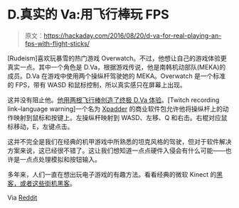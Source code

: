 # D.真实的 Va:用飞行棒玩 FPS

> 原文：<https://hackaday.com/2016/08/20/d-va-for-real-playing-an-fps-with-flight-sticks/>

[Rudeism]喜欢玩暴雪的热门游戏 Overwatch。不过，他想让自己的游戏体验更真实一点。其中一个角色是 D.Va，根据游戏传说，他是南韩机动部队(MEKA)的成员。D.Va 在游戏中使用两个操纵杆驾驶她的 MEKA。Overwatch 是一个标准的 FPS，带有 WASD 和鼠标控制，所以真实感只在屏幕上出现。

这并没有阻止他。[他用两根飞行棒创造了终极 D.Va 体验](https://www.twitch.tv/rudeism/v/82318669)。[Twitch recording link–language warning]一个名为 [Xpadder](http://xpadder.com/) 的商业软件包允许他将操纵杆上的动作映射到鼠标和按键上。左操纵杆映射到 WASD、左移、Q 和右击。右棍对应鼠标移动，E，左键点击。

这并不完全是我们在经典的机甲游戏中所熟悉的坦克风格的驾驶，但对于软件解决方案来说，这已经很不错了。这让我们想知道一点点硬件入侵会有什么可能——也许是一点点处理模拟和按钮输入。

多年来，人们一直在想出玩电子游戏的有趣方法。看看经典的微软 Kinect 的[黑客，或者](http://hackaday.com/2011/09/07/hybrid-control-scheme-using-an-xbox-game-pad-and-kinect/)[这些街机黑客](http://hackaday.com/2014/09/12/hacklet-15-arcade-fire/)。

Via [Reddit](https://www.reddit.com/r/Overwatch/comments/4wlgig/dva_played_with_flight_sticks/)